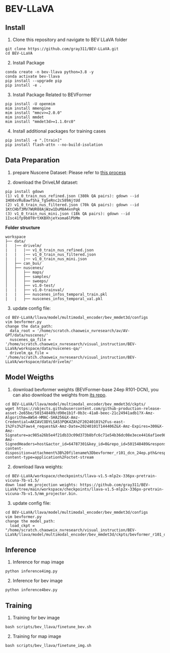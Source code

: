 # BEV-LLaVA


## Install

1. Clone this repository and navigate to BEV LLaVA folder

```
git clone https://github.com/gray311/BEV-LLaVA.git
cd BEV-LLaVA
```

2. Install Package
```
conda create -n bev-llava python=3.8 -y
conda activate bev-llava
pip install --upgrade pip
pip install -e .
```

3. Install Package Related to BEVFormer
```
pip install -U openmim
mim install mmengine
mim install "mmcv>=2.0.0"
mim install mmdet
mim install "mmdet3d>=1.1.0rc0"
```

4. Install additional packages for training cases
```
pip install -e ".[train]"
pip install flash-attn --no-build-isolation
```

## Data Preparation
1. prepare Nuscene Dataset: Please refer to [this process](https://github.com/fundamentalvision/BEVFormer/blob/master/docs/prepare_dataset.md)


2. download the DriveLM dataset:
```
pip install gdown
(1) v1_0_train_nus_refined.json (380k QA pairs): gdown --id 1HO0xVRu8awfSha_TgSeRnc2c589AjtUd
(2) v1_0_train_nus_filtered.json (70k QA pairs): gdown --id 1KtCHbf3MV7WUR08AjWzw1DuM8A4xnPqk
(3) v1_0_train_nus_mini.json (18k QA pairs): gdown --id 1Isc41fp9b0T0rtXKBXhjeYxoma6lPbMm
```

**Folder structure**
```
workspace
├── data/
|   |── drivelm/
|   |   |── v1_0_train_nus_refined.json
|   |   |── v1_0_train_nus_filtered.json
|   |   |── v1_0_train_nus_mini.json
│   ├── can_bus/
│   ├── nuscenes/
│   │   ├── maps/
│   │   ├── samples/
│   │   ├── sweeps/
│   │   ├── v1.0-test/
|   |   ├── v1.0-trainval/
|   |   ├── nuscenes_infos_temporal_train.pkl
|   |   ├── nuscenes_infos_temporal_val.pkl
```

3. update config file:
```
cd BEV-LLaVA/llava/model/multimodal_encoder/bev_mmdet3d/configs
vim bevformer.py
change the data_path:
  data_root = '/home/scratch.chaoweix_nvresearch/av/AV-GPT/data/nuscenes/'
  nuscenes_qa_file = '/home/scratch.chaoweix_nvresearch/visual_instruction/BEV-LLaVA/workspace/data/nuscenes-qa/'
  drivelm_qa_file = '/home/scratch.chaoweix_nvresearch/visual_instruction/BEV-LLaVA/workspace/data/drivelm/'
```


## Model Weigths

1. download bevformer weights  (BEVFormer-base 24ep R101-DCN), you can also download the weights from [its repo](https://github.com/fundamentalvision/BEVFormer?tab=readme-ov-file).
```
cd BEV-LLaVA/llava/model/multimodal_encoder/bev_mmdet3d/ckpts/
wget https://objects.githubusercontent.com/github-production-release-asset-2e65be/501548489/d90e1b1f-0b3c-41a8-beec-21c24941adb1?X-Amz-Algorithm=AWS4-HMAC-SHA256&X-Amz-Credential=AKIAVCODYLSA53PQK4ZA%2F20240101%2Fus-east-1%2Fs3%2Faws4_request&X-Amz-Date=20240101T144406Z&X-Amz-Expires=300&X-Amz-Signature=ac985a26b5e4f21db33c09d373b8bfc6c71e54b36dc08e3ece4416af1ee98233&X-Amz-SignedHeaders=host&actor_id=64787301&key_id=0&repo_id=501548489&response-content-disposition=attachment%3B%20filename%3Dbevformer_r101_dcn_24ep.pth&response-content-type=application%2Foctet-stream
```

2. download llava weights:
```
cd BEV-LLaVA/workspace/checkpoints/llava-v1.5-mlp2x-336px-pretrain-vicuna-7b-v1.5/
down load mm_projection weights: https://github.com/gray311/BEV-LLaVA/tree/main/workspace/checkpoints/llava-v1.5-mlp2x-336px-pretrain-vicuna-7b-v1.5/mm_projector.bin.
```

3. update config file:
```
cd BEV-LLaVA/llava/model/multimodal_encoder/bev_mmdet3d/configs
vim bevformer.py
change the model_path:
  load_ckpt = "/home/scratch.chaoweix_nvresearch/visual_instruction/BEV-LLaVA/llava/model/multimodal_encoder/bev_mmdet3d/ckpts/bevformer_r101_dcn_24ep.pth"
```

## Inference

1. Inference for map image
```
python inference4img.py
```

2. Inference for bev image
```
python inference4bev.py
```

## Training

1. Training for bev image
```
bash scripts/bev_llava/finetune_bev.sh
```

2. Training for map image
```
bash scripts/bev_llava/finetune_img.sh
```

